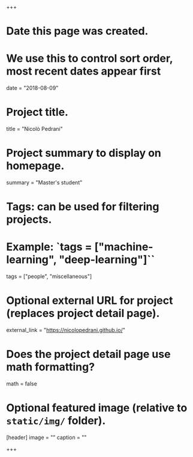 +++
# Date this page was created.
# We use this to control sort order, most recent dates appear first
date = "2018-08-09"

# Project title.
title = "Nicolò Pedrani"

# Project summary to display on homepage.
summary = "Master's student"

# Tags: can be used for filtering projects.
# Example: `tags = ["machine-learning", "deep-learning"]``
tags = ["people", "miscellaneous"]

# Optional external URL for project (replaces project detail page).
external_link = "https://nicolopedrani.github.io/"

# Does the project detail page use math formatting?
math = false

# Optional featured image (relative to `static/img/` folder).
[header]
image = ""
caption = ""

+++
